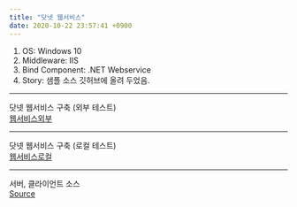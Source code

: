 ```yaml
---
title: "닷넷 웹서비스"
date: 2020-10-22 23:57:41 +0900
---
```


1. OS: Windows 10  
2. Middleware: IIS
3. Bind Component: .NET Webservice
4. Story: 샘플 소스 깃허브에 올려 두었음.

---
닷넷 웹서비스 구축 (외부 테스트)  
[웹서비스외부](http://112.151.93.8:86/WebService1.asmx?op=SelectCertificates "웹서비스외부")  

---
닷넷 웹서비스 구축 (로컬 테스트)  
[웹서비스로컬](http://192.168.219.140:86/WebService1.asmx?op=SelectCertificates "웹서비스로컬")  

---
서버, 클라이언트 소스<br>
[Source](https://github.com/sansonyeo/MTNWebService)
